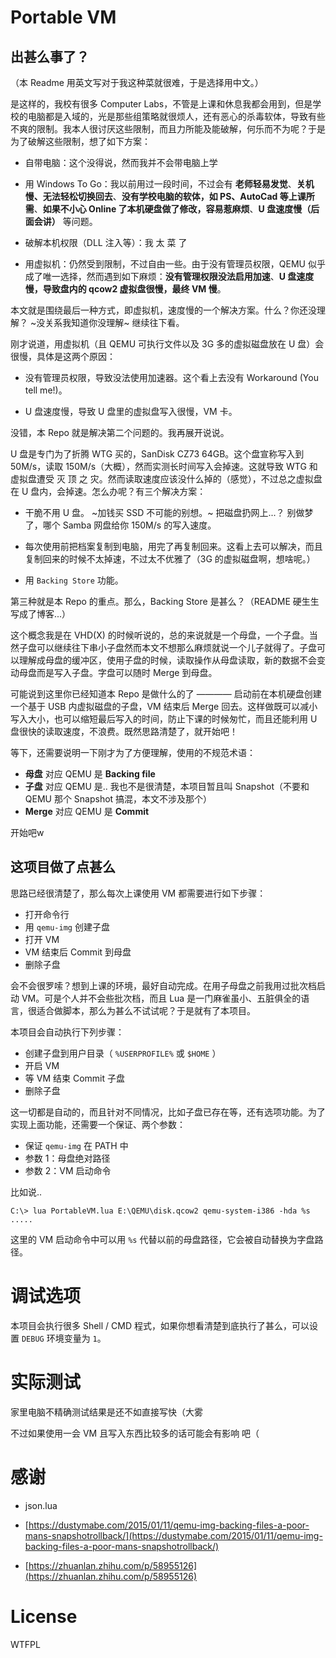 # Portable VM

## 出甚么事了？

（本 Readme 用英文写对于我这种菜就很难，于是选择用中文。）

是这样的，我校有很多 Computer Labs，不管是上课和休息我都会用到，但是学校的电脑都是入域的，光是那些组策略就很烦人，还有恶心的杀毒软体，导致有些不爽的限制。我本人很讨厌这些限制，而且力所能及能破解，何乐而不为呢？于是为了破解这些限制，想了如下方案：

* 自带电脑：这个没得说，然而我并不会带电脑上学

* 用 Windows To Go：我以前用过一段时间，不过会有 **老师轻易发觉**、**关机慢、无法轻松切换回去**、**没有学校电脑的软体，如 PS、AutoCad 等上课所需**、**如果不小心 Online 了本机硬盘做了修改，容易惹麻烦**、**U 盘速度慢（后面会讲）** 等问题。

* 破解本机权限（DLL 注入等）：我 太 菜 了

* 用虚拟机：仍然受到限制，不过自由一些。由于没有管理员权限，QEMU 似乎成了唯一选择，然而遇到如下麻烦：**没有管理权限没法启用加速**、**U 盘速度慢，导致盘内的 qcow2 虚拟盘很慢，最终 VM 慢**。

本文就是围绕最后一种方式，即虚拟机，速度慢的一个解决方案。什么？你还没理解？ ~没关系我知道你没理解~ 继续往下看。

刚才说道，用虚拟机（且 QEMU 可执行文件以及 3G 多的虚拟磁盘放在 U 盘）会很慢，具体是这两个原因：

* 没有管理员权限，导致没法使用加速器。这个看上去没有 Workaround (You tell me!)。

* U 盘速度慢，导致 U 盘里的虚拟盘写入很慢，VM 卡。

没错，本 Repo 就是解决第二个问题的。我再展开说说。

U 盘是专门为了折腾 WTG 买的，SanDisk CZ73 64GB。这个盘宣称写入到 50M/s，读取 150M/s（大概），然而实测长时间写入会掉速。这就导致 WTG 和虚拟盘遭受 灭 顶 之 灾。然而读取速度应该没什么掉的（感觉），不过总之虚拟盘在 U 盘内，会掉速。怎么办呢？有三个解决方案：

* 干脆不用 U 盘。 ~加钱买 SSD 不可能的别想。~ 把磁盘扔网上...？ 别做梦了，哪个 Samba 网盘给你 150M/s 的写入速度。

* 每次使用前把档案复制到电脑，用完了再复制回来。这看上去可以解决，而且复制回来的时候不太掉速，不过太不优雅了（3G 的虚拟磁盘啊，想啥呢。）

* 用 `Backing Store` 功能。

第三种就是本 Repo 的重点。那么，Backing Store 是甚么？（README 硬生生写成了博客...）

这个概念我是在 VHD(X) 的时候听说的，总的来说就是一个母盘，一个子盘。当然子盘可以继续往下串小子盘然而本文不想那么麻烦就说一个儿子就得了。子盘可以理解成母盘的缓冲区，使用子盘的时候，读取操作从母盘读取，新的数据不会变动母盘而是写入子盘。字盘可以随时 Merge 到母盘。

可能说到这里你已经知道本 Repo 是做什么的了 ———— 启动前在本机硬盘创建一个基于 USB 内虚拟磁盘的子盘，VM 结束后 Merge 回去。这样做既可以减小写入大小，也可以缩短最后写入的时间，防止下课的时候匆忙，而且还能利用 U 盘很快的读取速度，不浪费。既然思路清楚了，就开始吧！

等下，还需要说明一下刚才为了方便理解，使用的不规范术语：

* **母盘** 对应 QEMU 是 **Backing file**
* **子盘** 对应 QEMU 是.. 我也不是很清楚，本项目暂且叫 Snapshot（不要和 QEMU 那个 Snapshot 搞混，本文不涉及那个）
* **Merge** 对应 QEMU 是 **Commit**

开始吧w

## 这项目做了点甚么

思路已经很清楚了，那么每次上课使用 VM 都需要进行如下步骤：

* 打开命令行
* 用 `qemu-img` 创建子盘
* 打开 VM
* VM 结束后 Commit 到母盘
* 删除子盘

会不会很罗嗦？想到上课的环境，最好自动完成。在用子母盘之前我用过批次档启动 VM。可是个人并不会些批次档，而且 Lua 是一门麻雀虽小、五脏俱全的语言，很适合做脚本，那么为甚么不试试呢？于是就有了本项目。

本项目会自动执行下列步骤：

* 创建子盘到用户目录（ `%USERPROFILE%` 或 `$HOME` ）
* 开启 VM
* 等 VM 结束 Commit 子盘
* 删除子盘

这一切都是自动的，而且针对不同情况，比如子盘已存在等，还有选项功能。为了实现上面功能，还需要一个保证、两个参数：

* 保证 `qemu-img` 在 PATH 中
* 参数 1：母盘绝对路径
* 参数 2：VM 启动命令

比如说..

```shell
C:\> lua PortableVM.lua E:\QEMU\disk.qcow2 qemu-system-i386 -hda %s .....
```

这里的 VM 启动命令中可以用 `%s` 代替以前的母盘路径，它会被自动替换为字盘路径。

# 调试选项

本项目会执行很多 Shell / CMD 程式，如果你想看清楚到底执行了甚么，可以设置 `DEBUG` 环境变量为 `1`。

# 实际测试

家里电脑不精确测试结果是还不如直接写快（大雾

不过如果使用一会 VM 且写入东西比较多的话可能会有影响 吧（

# 感谢

* json.lua

* [https://dustymabe.com/2015/01/11/qemu-img-backing-files-a-poor-mans-snapshotrollback/](https://dustymabe.com/2015/01/11/qemu-img-backing-files-a-poor-mans-snapshotrollback/)

* [https://zhuanlan.zhihu.com/p/58955126](https://zhuanlan.zhihu.com/p/58955126)

# License

WTFPL
